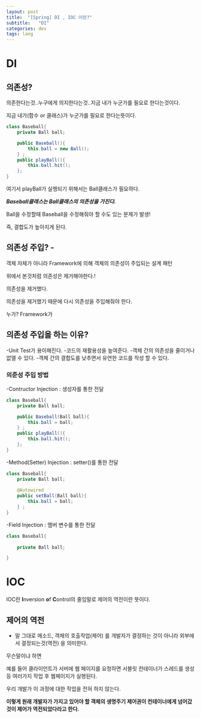 ```yaml
---
layout: post
title:  "[Spring] DI , IOC 이란?"
subtitle:   "DI"
categories: dev
tags: lang
---
```


# DI

## 의존성?


의존한다는것..누구에게 의지한다는것..지금 내가 누군가를 필요로 한다는것이다.


지금 내가(함수 or 클래스)가 누군가를 필요로 한다는뜻이다.

```java
class Baseball{
	private Ball ball;

	public Baseball(){
		this.ball = new Ball();
	} ;
	public playBall(){
		this.ball.hit();
	};
}
```

여기서 playBall가 실행되기 위해서는 Ball클래스가 필요하다.


***Baseball클래스는 Ball클래스의 의존성을 가진다.***


Ball을 수정할때 Baseball을 수정해줘야 할 수도 있는 문제가 발생!


즉, 결합도가 높아지게 된다.






## 의존성 주입? - 

객체 자체가 아니라 Framework에 의해 객체의 의존성이 주입되는 설계 패턴


위에서 본것처럼 의존성은 제거해야한다.!


의존성을 제거했다.


의존성을 제거했기 때문에 다시 의존성을 주입해줘야 한다. 


누가? Framework가

## 의존성 주입을 하는 이유?

-Unit Test가 용이해진다.
-코드의 재활용성을 높여준다.
-객체 간의 의존성을 줄이거나 없앨 수 있다.
-객체 간의 결합도를 낮추면서 유연한 코드를 작성 할 수 있다.



### 의준성 주입 방법


-Contructor Injection : 생성자를 통한 전달



```java
class Baseball{
	private Ball ball;

	public Baseball(Ball ball){
		this.ball = ball;
	} ;
	public playBall(){
		this.ball.hit();
	};
}
```


-Method(Setter) Injection : setter()를 통한 전달



```java
class Baseball{
	private Ball ball;
	
	@Autowired
	public setBall(Ball ball){
		this.ball = ball;
	} ;
}

```

-Field Injection : 멤버 변수를 통한 전달
```java
class Baseball{
	
	private Ball ball;

}

```





# IOC

IOC란  **I**nversion **o**f **C**ontrol의 줄임말로 제어의 역전이란 뜻이다.


## 제어의 역전
- 말 그대로 메소드, 객체의 호출작업(제어) 를 개발자가 결정하는 것이 아니라 외부에서 결정되는것(역전) 을 의미한다.

무슨말이냐 하면

예를 들어
클라이언트가 서버에 웹 페이지를 요청하면 서블릿 컨테이너가 스레드를 생성등 여러가지 작업 후
웹페이지가 실행된다.

우리 개발가 이 과정에 대한 작업을 전혀 하지 않는다.

**이렇게 원래 개발자가 가지고 있어야 할 객체의 생명주기 제어권이
컨테이너에게 넘어갔것이 제어가 역전되었다라고 한다.**


